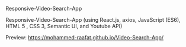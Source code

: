 Responsive-Video-Search-App

Responsive-Video-Search-App (using React.js, axios, JavaScript (ES6), HTML 5 , CSS 3, Semantic UI, and Youtube API)

Preview: https://mohammed-raafat.github.io/Video-Search-App/
